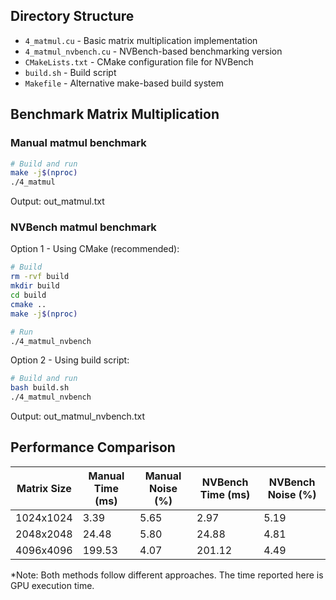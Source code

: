 ## Directory Structure

- `4_matmul.cu` - Basic matrix multiplication implementation
- `4_matmul_nvbench.cu` - NVBench-based benchmarking version
- `CMakeLists.txt` - CMake configuration file for NVBench
- `build.sh` - Build script
- `Makefile` - Alternative make-based build system

## Benchmark Matrix Multiplication

### Manual matmul benchmark 
```bash
# Build and run
make -j$(nproc)
./4_matmul
```

Output: out_matmul.txt

### NVBench matmul benchmark

Option 1 - Using CMake (recommended):
```bash
# Build
rm -rvf build
mkdir build
cd build
cmake ..
make -j$(nproc)

# Run
./4_matmul_nvbench
```

Option 2 - Using build script:
```bash
# Build and run
bash build.sh
./4_matmul_nvbench
```

Output: out_matmul_nvbench.txt 

## Performance Comparison

| Matrix Size | Manual Time (ms) | Manual Noise (%) | NVBench Time (ms) | NVBench Noise (%) |
|------------|------------------|------------------|-------------------|-------------------|
| 1024x1024  | 3.39            | 5.65            | 2.97             | 5.19             |
| 2048x2048  | 24.48           | 5.80            | 24.88            | 4.81             |
| 4096x4096  | 199.53          | 4.07            | 201.12           | 4.49             |

*Note: Both methods follow different approaches. The time reported here is GPU execution time.